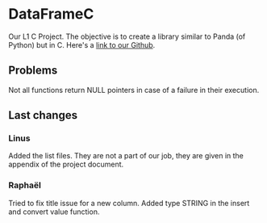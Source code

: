 # DataFrameC

Our L1 C Project. The objective is to create a library similar to Panda (of Python) but in C.
Here's a [link to our Github](https://github.com/Fullbust505/CDataFrame).

## Problems

Not all functions return NULL pointers in case of a failure in their execution.

## Last changes

### Linus

Added the list files. They are not a part of our job, they are given in the appendix of the project document.

### Raphaël

Tried to fix title issue for a new column.
Added type STRING in the insert and convert value function.
